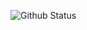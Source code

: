 ![Github Status](https://github-readme-stats.vercel.app/api?username=tony1224&show_icons=true&theme=radical&count_private=true)